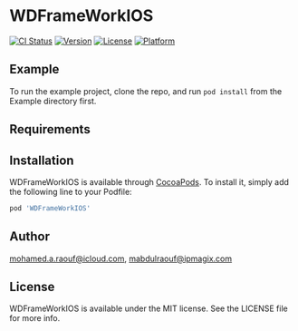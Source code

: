 # WDFrameWorkIOS

[![CI Status](https://img.shields.io/travis/mohamed.a.raouf@icloud.com/WDFrameWorkIOS.svg?style=flat)](https://travis-ci.org/mohamed.a.raouf@icloud.com/WDFrameWorkIOS)
[![Version](https://img.shields.io/cocoapods/v/WDFrameWorkIOS.svg?style=flat)](https://cocoapods.org/pods/WDFrameWorkIOS)
[![License](https://img.shields.io/cocoapods/l/WDFrameWorkIOS.svg?style=flat)](https://cocoapods.org/pods/WDFrameWorkIOS)
[![Platform](https://img.shields.io/cocoapods/p/WDFrameWorkIOS.svg?style=flat)](https://cocoapods.org/pods/WDFrameWorkIOS)

## Example

To run the example project, clone the repo, and run `pod install` from the Example directory first.

## Requirements

## Installation

WDFrameWorkIOS is available through [CocoaPods](https://cocoapods.org). To install
it, simply add the following line to your Podfile:

```ruby
pod 'WDFrameWorkIOS'
```

## Author

mohamed.a.raouf@icloud.com, mabdulraouf@ipmagix.com

## License

WDFrameWorkIOS is available under the MIT license. See the LICENSE file for more info.

